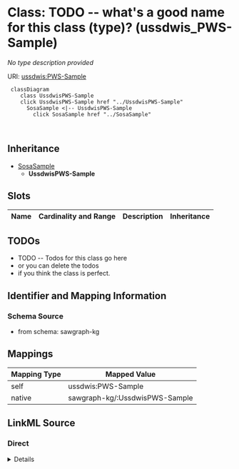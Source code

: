 

# Class: TODO -- what's a good name for this class (type)? (ussdwis_PWS-Sample)


_No type description provided_





URI: [ussdwis:PWS-Sample](http://sawgraph.spatialai.org/v1/us-sdwis#PWS-Sample)






```mermaid
 classDiagram
    class UssdwisPWS-Sample
    click UssdwisPWS-Sample href "../UssdwisPWS-Sample"
      SosaSample <|-- UssdwisPWS-Sample
        click SosaSample href "../SosaSample"
      
      
```





## Inheritance
* [SosaSample](../classes/SosaSample.md)
    * **UssdwisPWS-Sample**



## Slots

| Name | Cardinality and Range | Description | Inheritance |
| ---  | --- | --- | --- |









## TODOs

* TODO -- Todos for this class go here
* or you can delete the todos
* if you think the class is perfect.

## Identifier and Mapping Information







### Schema Source


* from schema: sawgraph-kg




## Mappings

| Mapping Type | Mapped Value |
| ---  | ---  |
| self | ussdwis:PWS-Sample |
| native | sawgraph-kg/:UssdwisPWS-Sample |







## LinkML Source

<!-- TODO: investigate https://stackoverflow.com/questions/37606292/how-to-create-tabbed-code-blocks-in-mkdocs-or-sphinx -->

### Direct

<details>
```yaml
name: ussdwis_PWS-Sample
description: No type description provided
title: TODO -- what's a good name for this class (type)?
todos:
- TODO -- Todos for this class go here
- or you can delete the todos
- if you think the class is perfect.
notes:
- Class with 156 occurences.
from_schema: sawgraph-kg
rank: 1000
is_a: sosa_Sample
class_uri: ussdwis:PWS-Sample

```
</details>

### Induced

<details>
```yaml
name: ussdwis_PWS-Sample
description: No type description provided
title: TODO -- what's a good name for this class (type)?
todos:
- TODO -- Todos for this class go here
- or you can delete the todos
- if you think the class is perfect.
notes:
- Class with 156 occurences.
from_schema: sawgraph-kg
rank: 1000
is_a: sosa_Sample
class_uri: ussdwis:PWS-Sample

```
</details>